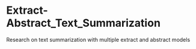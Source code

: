 # Extract-Abstract_Text_Summarization
Research on text summarization with multiple extract and abstract models
